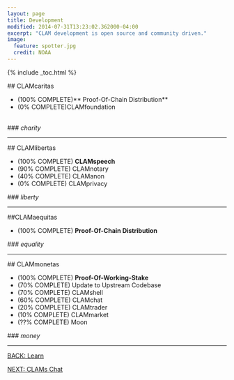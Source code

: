 ```yaml
---
layout: page
title: Development
modified: 2014-07-31T13:23:02.362000-04:00
excerpt: "CLAM development is open source and community driven."
image:
  feature: spotter.jpg
  credit: NOAA
---
```


{% include _toc.html %}

##<i class="fa fa-child fa-5x"></i> CLAMcaritas

- (100% COMPLETE)** Proof-Of-Chain Distribution**
- (0% COMPLETE)CLAMfoundation<br><br>

###*<i class="fa fa-check-square fa-2x"></i> charity*

---

##<i class="fa fa-flag-checkered fa-5x"></i> CLAMlibertas

- (100% COMPLETE) **CLAMspeech**
- (90% COMPLETE) CLAMnotary
- (40% COMPLETE) CLAManon
- (0% COMPLETE) CLAMprivacy

###*<i class="fa fa-check-square fa-2x"></i> liberty*

---

##<i class="fa fa-heart fa-5x"></i>CLAMaequitas

- (100% COMPLETE) **Proof-Of-Chain Distribution**

###*<i class="fa fa-check-square fa-2x"></i> equality*

---

##<i class="fa fa-money fa-5x"></i> CLAMmonetas

- (100% COMPLETE) **Proof-Of-Working-Stake**
- (70% COMPLETE) Update to Upstream Codebase
- (70% COMPLETE) CLAMshell
- (60% COMPLETE) CLAMchat
- (20% COMPLETE) CLAMtrader
- (10% COMPLETE) CLAMmarket
- (??% COMPLETE) Moon

###*<i class="fa fa-check-square fa-2x"></i> money*

---

<a markdown="0" href="{{ site.url }}/learn" class="btn">BACK: Learn</a>

<a markdown="0" href="{{ site.url }}/clams-chat" class="btn">NEXT: CLAMs Chat</a>